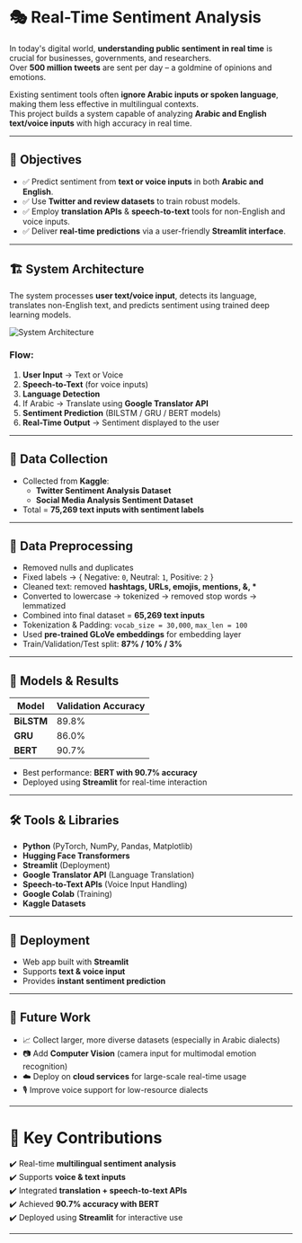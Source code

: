 # 🎭 Real-Time Sentiment Analysis

In today's digital world, **understanding public sentiment in real time** is crucial for businesses, governments, and researchers.  
Over **500 million tweets** are sent per day – a goldmine of opinions and emotions.  

Existing sentiment tools often **ignore Arabic inputs or spoken language**, making them less effective in multilingual contexts.  
This project builds a system capable of analyzing **Arabic and English text/voice inputs** with high accuracy in real time.  

---

## 🎯 Objectives
- ✅ Predict sentiment from **text or voice inputs** in both **Arabic and English**.  
- ✅ Use **Twitter and review datasets** to train robust models.  
- ✅ Employ **translation APIs** & **speech-to-text** tools for non-English and voice inputs.  
- ✅ Deliver **real-time predictions** via a user-friendly **Streamlit interface**.  

---

## 🏗️ System Architecture
The system processes **user text/voice input**, detects its language, translates non-English text, and predicts sentiment using trained deep learning models.  

![System Architecture](./system_architecture.png)  

### Flow:
1. **User Input** → Text or Voice  
2. **Speech-to-Text** (for voice inputs)  
3. **Language Detection**  
4. If Arabic → Translate using **Google Translator API**  
5. **Sentiment Prediction** (BILSTM / GRU / BERT models)  
6. **Real-Time Output** → Sentiment displayed to the user  

---

## 📂 Data Collection
- Collected from **Kaggle**:  
  - **Twitter Sentiment Analysis Dataset**  
  - **Social Media Analysis Sentiment Dataset**  
- Total = **75,269 text inputs with sentiment labels**  

---

## 🧹 Data Preprocessing
- Removed nulls and duplicates  
- Fixed labels → { Negative: `0`, Neutral: `1`, Positive: `2` }  
- Cleaned text: removed **hashtags, URLs, emojis, mentions, &, \***  
- Converted to lowercase → tokenized → removed stop words → lemmatized  
- Combined into final dataset = **65,269 text inputs**  
- Tokenization & Padding: `vocab_size = 30,000`, `max_len = 100`  
- Used **pre-trained GLoVe embeddings** for embedding layer  
- Train/Validation/Test split: **87% / 10% / 3%**  

---

## 🧠 Models & Results
| Model   | Validation Accuracy |
|---------|----------------------|
| **BiLSTM** | 89.8% |
| **GRU**    | 86.0% |
| **BERT**   | 90.7% |

- Best performance: **BERT with 90.7% accuracy**  
- Deployed using **Streamlit** for real-time interaction  

---

## 🛠️ Tools & Libraries
- **Python** (PyTorch, NumPy, Pandas, Matplotlib)  
- **Hugging Face Transformers**  
- **Streamlit** (Deployment)  
- **Google Translator API** (Language Translation)  
- **Speech-to-Text APIs** (Voice Input Handling)  
- **Google Colab** (Training)  
- **Kaggle Datasets**  

---

## 🚀 Deployment
- Web app built with **Streamlit**  
- Supports **text & voice input**  
- Provides **instant sentiment prediction**  

---

## 🔮 Future Work
- 📈 Collect larger, more diverse datasets (especially in Arabic dialects)  
- 📷 Add **Computer Vision** (camera input for multimodal emotion recognition)  
- ☁️ Deploy on **cloud services** for large-scale real-time usage  
- 🎙️ Improve voice support for low-resource dialects  

---

# 📌 Key Contributions
✔️ Real-time **multilingual sentiment analysis**  
✔️ Supports **voice & text inputs**  
✔️ Integrated **translation + speech-to-text APIs**  
✔️ Achieved **90.7% accuracy with BERT**  
✔️ Deployed using **Streamlit** for interactive use  

---
